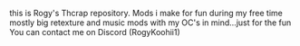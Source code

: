 this is Rogy's Thcrap repository.
Mods i make for fun during my free time
mostly big retexture and music mods with my OC's in mind...just for the fun
You can contact me on Discord (RogyKoohii1)
